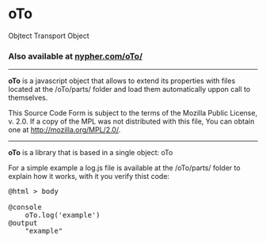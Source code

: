 # oTo
Objtect Transport Object
<h3>Also available at <a href="https://nypher.com/oTo/">nypher.com/oTo/</a></h3>

<hr>

<strong>oTo</strong> is a javascript object that allows to extend its properties with files located at the /oTo/parts/ folder and load them automatically uppon call to themselves.

This Source Code Form is subject to the terms of the Mozilla Public License, v. 2.0. If a copy of the MPL was not distributed with this file, You can obtain one at http://mozilla.org/MPL/2.0/.

<hr>

<strong>oTo</strong> is a library that is based in a single object: oTo

<p>For a simple example a log.js file is available at the /oTo/parts/ folder to explain how it works, with it you verify thist code:</p>
<pre>
@html > body
    <script type="text/javascript" src="/oTo/engine.js"></script>
@console
    oTo.log('example')
@output
    "example"
</pre>
